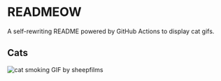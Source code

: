 # READMEOW

A self-rewriting README powered by GitHub Actions to display cat gifs.

## Cats

![cat smoking GIF by sheepfilms](https://media3.giphy.com/media/l0ExdMHUDKteztyfe/200.gif?cid=9acd02dadc7x9xvhg4mjkmsamdfbtc5r2jpo39m96uj4iljd&ep=v1_gifs_search&rid=200.gif&ct=g)
